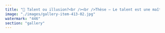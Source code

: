 ```yaml
---
title: "📢 Talent ou illusion?<br /><br />Thèse – Le talent est une maîtrise réelle<br />Le talent repose sur une capacité profonde : une maîtrise technique, une créativité authentique, une vision qui transcende l’ordinaire. Il ne s’agit pas seulement de persuasion, mais d’un savoir-faire qui émerge du travail, de l’intuition et du perfectionnement. Les grands artistes, penseurs et innovateurs ne sont pas des illusionnistes : ils sont créateurs de valeur réelle.<br /><br />Antithèse – Le talent est aussi une mise en scène<br />Mais peut-on nier que le talent inclut une part de mise en scène? Convaincre, séduire, exagérer sont parfois plus puissants que la compétence brute. Les orateurs charismatiques, les stratèges du monde des affaires et même certains artistes construisent leur aura sur une perception, jouant avec les attentes pour amplifier leur impact. Dans ce sens, l’art du Pipo devient une composante du talent.<br /><br />Synthèse – Talent et illusion, un jeu d’équilibre<br />En réalité, le talent est une harmonisation subtile entre substance et perception. Il faut savoir créer, mais aussi transmettre, captiver et rendre tangible ce qui, parfois, pourrait rester abstrait. Celui qui n’a que la technique sans la capacité de fasciner reste limité. Celui qui n’a que l’art du Pipo sans fond solide finira par être démasqué.<br /><br />📌 Alors, le talent, illusion ou réalité? Peut-être un peu des deux.<br /><br /><br />#Talent <br />#Perception <br />#Authenticité <br />#ArtDuPipo"
image: "./images/gallery-item-413-02.jpg"
watermark: "446"
section: "gallery"
---
```

